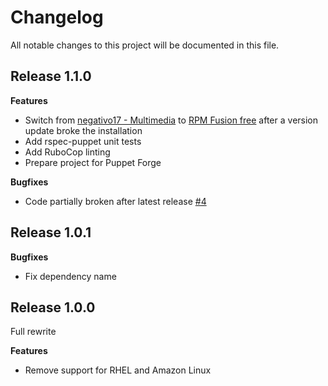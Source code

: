 # Changelog

All notable changes to this project will be documented in this file.

## Release 1.1.0

**Features**
- Switch from [negativo17 - Multimedia](https://negativo17.org/multimedia/) to [RPM Fusion free](https://rpmfusion.org/) after a version update broke the installation
- Add rspec-puppet unit tests
- Add RuboCop linting
- Prepare project for Puppet Forge

**Bugfixes**
- Code partially broken after latest release [\#4](https://github.com/Jarodiv/puppet-ffmpeg/issues/4)

## Release 1.0.1

**Bugfixes**
- Fix dependency name

## Release 1.0.0

Full rewrite

**Features**
- Remove support for RHEL and Amazon Linux